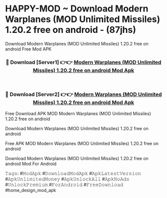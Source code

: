 # HAPPY-MOD ~ Download Modern Warplanes (MOD Unlimited Missiles) 1.20.2 free on android - (87jhs)
Download Modern Warplanes (MOD Unlimited Missiles) 1.20.2 free on android Free Mod APK

<div align="center">
<h3>🔴 Download [Server1] 👉👉 <a href="https://apk-comot.site?title=Modern_Warplanes_(MOD_Unlimited_Missiles)_1.20.2_free_on_android">Modern Warplanes (MOD Unlimited Missiles) 1.20.2 free on android Mod Apk</a></h3><br>

<h3>🔴 Download [Server2] 👉👉 <a href="https://apk-comot.site?title=Modern_Warplanes_(MOD_Unlimited_Missiles)_1.20.2_free_on_android">Modern Warplanes (MOD Unlimited Missiles) 1.20.2 free on android Mod Apk</a></h3>
</div>


Free Download APK MOD Modern Warplanes (MOD Unlimited Missiles) 1.20.2 free on android

Download Modern Warplanes (MOD Unlimited Missiles) 1.20.2 free on android 

Free APK MOD Modern Warplanes (MOD Unlimited Missiles) 1.20.2 free on android 

Download Modern Warplanes (MOD Unlimited Missiles) 1.20.2 free on android Mod For Android

𝚃𝚊𝚐𝚜: #𝙼𝚘𝚍𝙰𝚙𝚔 #𝙳𝚘𝚠𝚗𝚕𝚘𝚊𝚍𝙼𝚘𝚍𝙰𝚙𝚔 #𝙰𝚙𝚔𝙻𝚊𝚝𝚎𝚜𝚝𝚅𝚎𝚛𝚜𝚒𝚘𝚗 #𝙰𝚙𝚔𝚄𝚗𝚕𝚒𝚖𝚒𝚝𝚎𝚍𝙼𝚘𝚗𝚎𝚢 #𝙰𝚙𝚔𝚄𝚗𝚕𝚘𝚌𝚔𝙰𝚕𝚕 #𝙰𝚙𝚔𝙽𝚘𝙰𝚍𝚜 #𝚄𝚗𝚕𝚘𝚌𝚔𝙿𝚛𝚎𝚖𝚒𝚞𝚖 #𝙵𝚘𝚛𝙰𝚗𝚍𝚛𝚘𝚒𝚍 #𝙵𝚛𝚎𝚎𝙳𝚘𝚠𝚗𝚕𝚘𝚊𝚍 #home_design_mod_apk